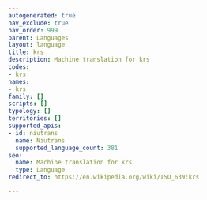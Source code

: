 ```yaml
---
autogenerated: true
nav_exclude: true
nav_order: 999
parent: Languages
layout: language
title: krs
description: Machine translation for krs
codes:
- krs
names:
- krs
family: []
scripts: []
typology: []
territories: []
supported_apis:
- id: niutrans
  name: Niutrans
  supported_language_count: 381
seo:
  name: Machine translation for krs
  type: Language
redirect_to: https://en.wikipedia.org/wiki/ISO_639:krs

---
```


